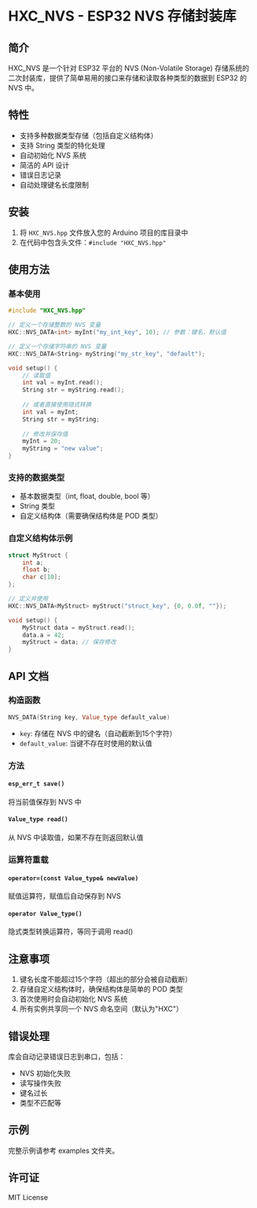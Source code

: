 # HXC_NVS - ESP32 NVS 存储封装库

## 简介

HXC_NVS 是一个针对 ESP32 平台的 NVS (Non-Volatile Storage) 存储系统的二次封装库，提供了简单易用的接口来存储和读取各种类型的数据到 ESP32 的 NVS 中。

## 特性

- 支持多种数据类型存储（包括自定义结构体）
- 支持 String 类型的特化处理
- 自动初始化 NVS 系统
- 简洁的 API 设计
- 错误日志记录
- 自动处理键名长度限制

## 安装

1. 将 `HXC_NVS.hpp` 文件放入您的 Arduino 项目的库目录中
2. 在代码中包含头文件：`#include "HXC_NVS.hpp"`

## 使用方法

### 基本使用

```cpp
#include "HXC_NVS.hpp"

// 定义一个存储整数的 NVS 变量
HXC::NVS_DATA<int> myInt("my_int_key", 10); // 参数：键名，默认值

// 定义一个存储字符串的 NVS 变量
HXC::NVS_DATA<String> myString("my_str_key", "default");

void setup() {
    // 读取值
    int val = myInt.read();
    String str = myString.read();
    
    // 或者直接使用隐式转换
    int val = myInt;
    String str = myString;
    
    // 修改并保存值
    myInt = 20;
    myString = "new value";
}
```

### 支持的数据类型

- 基本数据类型（int, float, double, bool 等）
- String 类型
- 自定义结构体（需要确保结构体是 POD 类型）

### 自定义结构体示例

```cpp
struct MyStruct {
    int a;
    float b;
    char c[10];
};

// 定义并使用
HXC::NVS_DATA<MyStruct> myStruct("struct_key", {0, 0.0f, ""});

void setup() {
    MyStruct data = myStruct.read();
    data.a = 42;
    myStruct = data; // 保存修改
}
```

## API 文档

### 构造函数

```cpp
NVS_DATA(String key, Value_type default_value)
```
- `key`: 存储在 NVS 中的键名（自动截断到15个字符）
- `default_value`: 当键不存在时使用的默认值

### 方法

#### `esp_err_t save()`
将当前值保存到 NVS 中

#### `Value_type read()`
从 NVS 中读取值，如果不存在则返回默认值

### 运算符重载

#### `operator=(const Value_type& newValue)`
赋值运算符，赋值后自动保存到 NVS

#### `operator Value_type()`
隐式类型转换运算符，等同于调用 read()

## 注意事项

1. 键名长度不能超过15个字符（超出的部分会被自动截断）
2. 存储自定义结构体时，确保结构体是简单的 POD 类型
3. 首次使用时会自动初始化 NVS 系统
4. 所有实例共享同一个 NVS 命名空间（默认为"HXC"）

## 错误处理

库会自动记录错误日志到串口，包括：
- NVS 初始化失败
- 读写操作失败
- 键名过长
- 类型不匹配等

## 示例

完整示例请参考 examples 文件夹。

## 许可证

MIT License